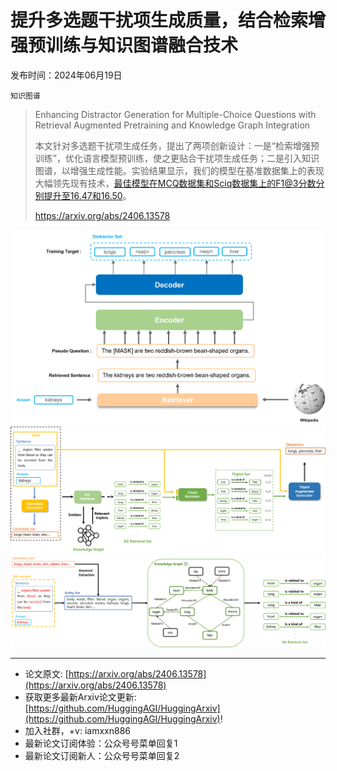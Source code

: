 # 提升多选题干扰项生成质量，结合检索增强预训练与知识图谱融合技术
发布时间：2024年06月19日

`知识图谱`
> Enhancing Distractor Generation for Multiple-Choice Questions with Retrieval Augmented Pretraining and Knowledge Graph Integration
>
> 本文针对多选题干扰项生成任务，提出了两项创新设计：一是“检索增强预训练”，优化语言模型预训练，使之更贴合干扰项生成任务；二是引入知识图谱，以增强生成性能。实验结果显示，我们的模型在基准数据集上的表现大幅领先现有技术，最佳模型在MCQ数据集和Sciq数据集上的F1@3分数分别提升至16.47和16.50。
>
> https://arxiv.org/abs/2406.13578

![](https://raw.githubusercontent.com/HuggingAGI/HuggingArxiv/main/paper_images/2406.13578/rap_pretrain_1.png)
![](https://raw.githubusercontent.com/HuggingAGI/HuggingArxiv/main/paper_images/2406.13578/OverviewofKnowledgeAugmentedGeneration.png)
![](https://raw.githubusercontent.com/HuggingAGI/HuggingArxiv/main/paper_images/2406.13578/KGRetrieval.png)

<hr />

- 论文原文: [https://arxiv.org/abs/2406.13578](https://arxiv.org/abs/2406.13578)
- 获取更多最新Arxiv论文更新: [https://github.com/HuggingAGI/HuggingArxiv](https://github.com/HuggingAGI/HuggingArxiv)!
- 加入社群，+v: iamxxn886
- 最新论文订阅体验：公众号号菜单回复1
- 最新论文订阅新人：公众号号菜单回复2